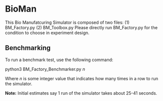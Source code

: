 # BioMan
This Bio Manufatcuring Simulator is composed of two files: (1) BM_Factory.py (2) BM_Toolbox.py Please directly run BM_Factory.py for the condition to choose in experiment design.

## Benchmarking
To run a benchmark test, use the following command:

python3 BM_Factory_Benchmarker.py *n*

Where *n* is some integer value that indicates how many times in a row to run the simulator.

**Note:** Initial estimates say 1 run of the simulator takes about 25-41 seconds.
